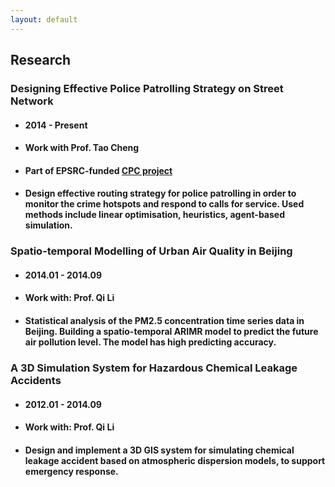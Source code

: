 ```yaml
---
layout: default
---
```

## Research
### Designing Effective Police Patrolling Strategy on Street Network
* #### 2014 - Present
* #### Work with Prof. Tao Cheng
* #### Part of EPSRC-funded [CPC project](http://www.ucl.ac.uk/cpc/)
* #### Design effective routing strategy for police patrolling in order to monitor the crime hotspots and respond to calls for service. Used methods include linear optimisation, heuristics, agent-based simulation.
### Spatio-temporal Modelling of Urban Air Quality in Beijing
* #### 2014.01 - 2014.09
* #### Work with: Prof. Qi Li
* #### Statistical analysis of the PM2.5 concentration time series data in Beijing. Building a spatio-temporal ARIMR model to predict the future air pollution level. The model has high predicting accuracy.   
### A 3D Simulation System for Hazardous Chemical Leakage Accidents
* #### 2012.01 - 2014.09
* #### Work with: Prof. Qi Li
* #### Design and implement a 3D GIS system for simulating chemical leakage accident based on atmospheric dispersion models, to support emergency response.



